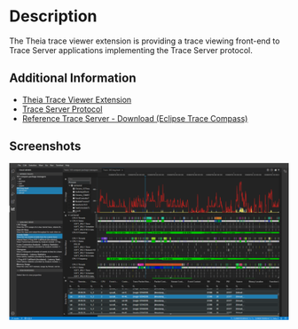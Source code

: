 # Description

The Theia trace viewer extension is providing a trace viewing front-end to Trace Server applications implementing the Trace Server protocol.

## Additional Information

- [Theia Trace Viewer Extension](https://github.com/eclipse-cdt-cloud/theia-trace-extension)
- [Trace Server Protocol](https://github.com/eclipse-cdt-cloud/trace-server-protocol)
- [Reference Trace Server - Download (Eclipse Trace Compass)](https://download.eclipse.org/tracecompass.incubator/trace-server/rcp/)

## Screenshots

![Trace Viewer Screenshot](https://raw.githubusercontent.com/eclipse-cdt-cloud/theia-trace-extension/master/doc/images/theia-trace-extension-0.0.3.png)
